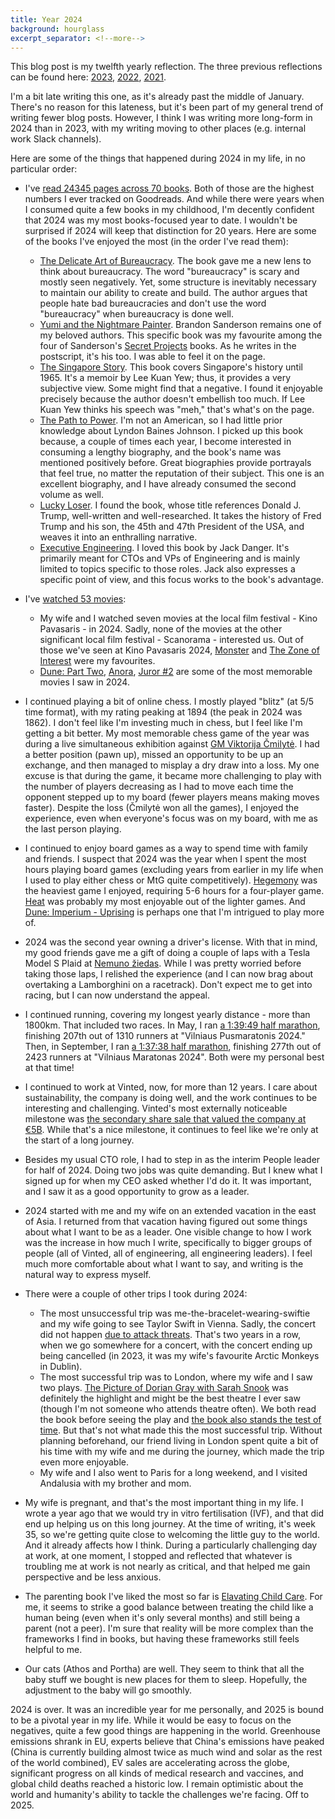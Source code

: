 ```yaml
---
title: Year 2024
background: hourglass
excerpt_separator: <!--more-->
---
```


This blog post is my twelfth yearly reflection. The three previous reflections can be found here: [2023](/year-2023), [2022](/year-2022), [2021](/year-2021).

I'm a bit late writing this one, as it's already past the middle of January. There's no reason for this lateness, but it's been part of my general trend of writing fewer blog posts. However, I think I was writing more long-form in 2024 than in 2023, with my writing moving to other places (e.g. internal work Slack channels).

<!--more-->

Here are some of the things that happened during 2024 in my life, in no particular order:

* I've [read 24345 pages across 70 books](//goodreads.com/user/year_in_books/2024/36968510). Both of those are the highest numbers I ever tracked on Goodreads. And while there were years when I consumed quite a few books in my childhood, I'm decently confident that 2024 was my most books-focused year to date. I wouldn't be surprised if 2024 will keep that distinction for 20 years. Here are some of the books I've enjoyed the most (in the order I've read them):
  * [The Delicate Art of Bureaucracy](//goodreads.com/review/show/6165472115). The book gave me a new lens to think about bureaucracy. The word "bureaucracy" is scary and mostly seen negatively. Yet, some structure is inevitably necessary to maintain our ability to create and build. The author argues that people hate bad bureaucracies and don't use the word "bureaucracy" when bureaucracy is done well.
  * [Yumi and the Nightmare Painter](//goodreads.com/review/show/5948356461). Brandon Sanderson remains one of my beloved authors. This specific book was my favourite among the four of Sanderson's [Secret Projects](https://www.youtube.com/watch?v=6a-k6eaT-jQ) books. As he writes in the postscript, it's his too. I was able to feel it on the page.
  * [The Singapore Story](//goodreads.com/review/show/6001666844). This book covers Singapore's history until 1965. It's a memoir by Lee Kuan Yew; thus, it provides a very subjective view. Some might find that a negative. I found it enjoyable precisely because the author doesn't embellish too much. If Lee Kuan Yew thinks his speech was "meh," that's what's on the page.
  * [The Path to Power](//goodreads.com/review/show/6567385616). I'm not an American, so I had little prior knowledge about Lyndon Baines Johnson. I picked up this book because, a couple of times each year, I become interested in consuming a lengthy biography, and the book's name was mentioned positively before. Great biographies provide portrayals that feel true, no matter the reputation of their subject. This one is an excellent biography, and I have already consumed the second volume as well.
  * [Lucky Loser](//goodreads.com/review/show/6815090795). I found the book, whose title references Donald J. Trump, well-written and well-researched. It takes the history of Fred Trump and his son, the 45th and 47th President of the USA, and weaves it into an enthralling narrative.
  * [Executive Engineering](//goodreads.com/review/show/6516979340). I loved this book by Jack Danger. It's primarily meant for CTOs and VPs of Engineering and is mainly limited to topics specific to those roles. Jack also expresses a specific point of view, and this focus works to the book's advantage.

* I've [watched 53 movies](https://letterboxd.com/mmozuras/films/diary/for/2024/):
  * My wife and I watched seven movies at the local film festival - Kino Pavasaris - in 2024. Sadly, none of the movies at the other significant local film festival - Scanorama - interested us. Out of those we've seen at Kino Pavasaris 2024, [Monster](https://letterboxd.com/film/monster-2023/) and [The Zone of Interest](https://letterboxd.com/film/the-zone-of-interest/) were my favourites.
  * [Dune: Part Two](https://letterboxd.com/film/dune-part-two/), [Anora](https://letterboxd.com/film/anora/), [Juror #2](https://letterboxd.com/film/juror-2/) are some of the most memorable movies I saw in 2024.

* I continued playing a bit of online chess. I mostly played "blitz" (at 5/5 time format), with my rating peaking at 1894 (the peak in 2024 was 1862). I don't feel like I'm investing much in chess, but I feel like I'm getting a bit better. My most memorable chess game of the year was during a live simultaneous exhibition against [GM Viktorija Čmilytė](https://ratings.fide.com/profile/12801259). I had a better position (pawn up), missed an opportunity to be up an exchange, and then managed to misplay a dry draw into a loss. My one excuse is that during the game, it became more challenging to play with the number of players decreasing as I had to move each time the opponent stepped up to my board (fewer players means making moves faster). Despite the loss (Čmilytė won all the games), I enjoyed the experience, even when everyone's focus was on my board, with me as the last person playing.

* I continued to enjoy board games as a way to spend time with family and friends. I suspect that 2024 was the year when I spent the most hours playing board games (excluding years from earlier in my life when I used to play either chess or MtG quite competitively). [Hegemony](https://boardgamegeek.com/boardgame/321608/hegemony-lead-your-class-to-victory) was the heaviest game I enjoyed, requiring 5-6 hours for a four-player game. [Heat](https://boardgamegeek.com/boardgame/366013/heat-pedal-to-the-metal) was probably my most enjoyable out of the lighter games. And [Dune: Imperium - Uprising](https://boardgamegeek.com/boardgame/397598/dune-imperium-uprising) is perhaps one that I'm intrigued to play more of.

* 2024 was the second year owning a driver's license. With that in mind, my good friends gave me a gift of doing a couple of laps with a Tesla Model S Plaid at [Nemuno žiedas](https://lt.wikipedia.org/wiki/Nemuno_%C5%BEiedas). While I was pretty worried before taking those laps, I relished the experience (and I can now brag about overtaking a Lamborghini on a racetrack). Don't expect me to get into racing, but I can now understand the appeal.

* I continued running, covering my longest yearly distance - more than 1800km. That included two races. In May, I ran [a 1:39:49 half marathon](https://www.youtube.com/live/1X2RGeKHgaE?si=8cFPdhpSmgy-qw8m&t=11317), finishing 207th out of 1310 runners at "Vilniaus Pusmaratonis 2024." Then, in September, I ran [a 1:37:38 half marathon](https://www.youtube.com/watch?v=MDwkD7pm4-k&t=6526s), finishing 277th out of 2423 runners at "Vilniaus Maratonas 2024". Both were my personal best at that time!

* I continued to work at Vinted, now, for more than 12 years. I care about sustainability, the company is doing well, and the work continues to be interesting and challenging. Vinted's most externally noticeable milestone was [the secondary share sale that valued the company at €5B](https://company.vinted.com/newsroom/secondary-investment). While that's a nice milestone, it continues to feel like we're only at the start of a long journey.

* Besides my usual CTO role, I had to step in as the interim People leader for half of 2024. Doing two jobs was quite demanding. But I knew what I signed up for when my CEO asked whether I'd do it. It was important, and I saw it as a good opportunity to grow as a leader.

* 2024 started with me and my wife on an extended vacation in the east of Asia. I returned from that vacation having figured out some things about what I want to be as a leader. One visible change to how I work was the increase in how much I write, specifically to bigger groups of people (all of Vinted, all of engineering, all engineering leaders). I feel much more comfortable about what I want to say, and writing is the natural way to express myself.

* There were a couple of other trips I took during 2024:
  * The most unsuccessful trip was me-the-bracelet-wearing-swiftie and my wife going to see Taylor Swift in Vienna. Sadly, the concert did not happen [due to attack threats](https://www.pbs.org/newshour/world/plan-to-attack-taylor-swifts-vienna-shows-intended-to-kill-thousands-cia-official-claims). That's two years in a row, when we go somewhere for a concert, with the concert ending up being cancelled (in 2023, it was my wife's favourite Arctic Monkeys in Dublin).
  * The most successful trip was to London, where my wife and I saw two plays. [The Picture of Dorian Gray with Sarah Snook](https://www.youtube.com/watch?v=1Z456zhLBdU) was definitely the highlight and might be the best theatre I ever saw (though I'm not someone who attends theatre often). We both read the book before seeing the play and [the book also stands the test of time](https://www.goodreads.com/review/show/1214145670). But that's not what made this the most successful trip. Without planning beforehand, our friend living in London spent quite a bit of his time with my wife and me during the journey, which made the trip even more enjoyable.
  * My wife and I also went to Paris for a long weekend, and I visited Andalusia with my brother and mom.

* My wife is pregnant, and that's the most important thing in my life. I wrote a year ago that we would try in vitro fertilisation (IVF), and that did end up helping us on this long journey. At the time of writing, it's week 35, so we're getting quite close to welcoming the little guy to the world. And it already affects how I think. During a particularly challenging day at work, at one moment, I stopped and reflected that whatever is troubling me at work is not nearly as critical, and that helped me gain perspective and be less anxious.

* The parenting book I've liked the most so far is [Elavating Child Care](https://www.goodreads.com/review/show/6786028129). For me, it seems to strike a good balance between treating the child like a human being (even when it's only several months) and still being a parent (not a peer). I'm sure that reality will be more complex than the frameworks I find in books, but having these frameworks still feels helpful to me.

* Our cats (Athos and Portha) are well. They seem to think that all the baby stuff we bought is new places for them to sleep. Hopefully, the adjustment to the baby will go smoothly.

2024 is over. It was an incredible year for me personally, and 2025 is bound to be a pivotal year in my life. While it would be easy to focus on the negatives, quite a few good things are happening in the world. Greenhouse emissions shrank in EU, experts believe that China's emissions have peaked (China is currently building almost twice as much wind and solar as the rest of the world combined), EV sales are accelerating across the globe, significant progress on all kinds of medical research and vaccines, and global child deaths reached a historic low. I remain optimistic about the world and humanity's ability to tackle the challenges we're facing. Off to 2025.
